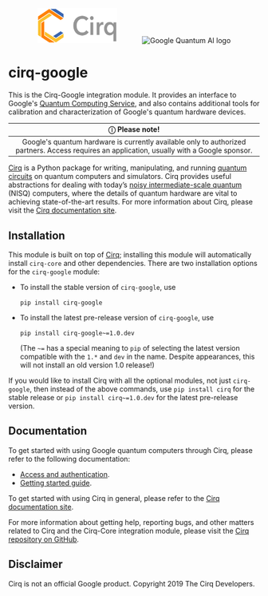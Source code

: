 <div align="center">
<img width="160px" height="70px" alt="Cirq logo"
src="https://raw.githubusercontent.com/quantumlib/Cirq/refs/heads/main/docs/images/Cirq_logo_color.svg"
><img width="50px" height="0" alt=""><img width="400px" alt="Google Quantum AI logo"
src="https://www.gstatic.com/devrel-devsite/prod/v0113b933d5c9ba4165415ef34b487d624de9fe7d51074fd538a31c5fc879d909/quantum/images/lockup.svg">
</div>

# cirq-google

This is the Cirq-Google integration module. It provides an interface to
Google's [Quantum Computing
Service](https://quantumai.google/cirq/google/concepts), and also contains
additional tools for calibration and characterization of Google's quantum
hardware devices.

| &#9432; Please note! |
|:--------------------:|
| Google's quantum hardware is currently available only to authorized partners. Access requires an application, usually with a Google sponsor.|

[Cirq] is a Python package for writing, manipulating, and running [quantum
circuits](https://en.wikipedia.org/wiki/Quantum_circuit) on quantum computers
and simulators. Cirq provides useful abstractions for dealing with today’s
[noisy intermediate-scale quantum](https://arxiv.org/abs/1801.00862) (NISQ)
computers, where the details of quantum hardware are vital to achieving
state-of-the-art results. For more information about Cirq, please visit the
[Cirq documentation site].

[Cirq]: https://github.com/quantumlib/cirq
[Cirq documentation site]: https://quantumai.google/cirq

## Installation

This module is built on top of [Cirq]; installing this module will
automatically install `cirq-core` and other dependencies. There are two
installation options for the `cirq-google` module:

*   To install the stable version of `cirq-google`, use

    ```shell
    pip install cirq-google
    ```

*   To install the latest pre-release version of `cirq-google`, use

    ```shell
    pip install cirq-google~=1.0.dev
    ```

    (The `~=` has a special meaning to `pip` of selecting the latest version
    compatible with the `1.*` and `dev` in the name. Despite appearances,
    this will not install an old version 1.0 release!)

If you would like to install Cirq with all the optional modules, not just
`cirq-google`, then instead of the above commands, use `pip install cirq` for
the stable release or `pip install cirq~=1.0.dev` for the latest pre-release
version.

## Documentation

To get started with using Google quantum computers through Cirq, please refer to
the following documentation:

*   [Access and authentication](https://quantumai.google/cirq/aqt/access).
*   [Getting started
    guide](https://quantumai.google/cirq/tutorials/aqt/getting_started).

To get started with using Cirq in general, please refer to the [Cirq
documentation site].

For more information about getting help, reporting bugs, and other matters
related to Cirq and the Cirq-Core integration module, please visit the [Cirq
repository on GitHub](https://github.com/quantumlib/Cirq).

## Disclaimer

Cirq is not an official Google product. Copyright 2019 The Cirq Developers.
